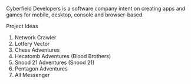Cyberfield Developers is a software company intent on creating apps and games for mobile, desktop, console and browser-based.

Project Ideas
1. Network Crawler
2. Lottery Vector
3. Chess Adventures
4. Hecatomb Adventures (Blood Brothers)
5. Snood 21 Adventures (Snood 21)
6. Pentagon Adventures
7. All Messenger
